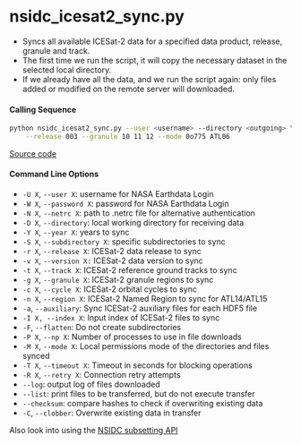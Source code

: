 nsidc_icesat2_sync.py
=====================

- Syncs all available ICESat-2 data for a specified data product, release, granule and track.
- The first time we run the script, it will copy the necessary dataset in the selected local directory.
- If we already have all the data, and we run the script again: only files added or modified on the remote server will downloaded.

#### Calling Sequence
```bash
python nsidc_icesat2_sync.py --user <username> --directory <outgoing> \
	--release 003 --granule 10 11 12 --mode 0o775 ATL06
```
[Source code](https://github.com/tsutterley/read-ICESat-2/blob/main/scripts/nsidc_icesat2_sync.py)

#### Command Line Options
- `-U X`, `--user X`: username for NASA Earthdata Login
- `-W X`, `--password X`: password for NASA Earthdata Login
- `-N X`, `--netrc X`: path to .netrc file for alternative authentication
- `-D X`, `--directory`: local working directory for receiving data
- `-Y X`, `--year X`: years to sync
- `-S X`, `--subdirectory X`: specific subdirectories to sync
- `-r X`, `--release X`: ICESat-2 data release to sync
- `-v X`, `--version X:` ICESat-2 data version to sync
- `-t X`, `--track X`: ICESat-2 reference ground tracks to sync
- `-g X`, `--granule X`: ICESat-2 granule regions to sync
- `-c X`, `--cycle X`: ICESat-2 orbital cycles to sync
- `-n X`, `--region X`: ICESat-2 Named Region to sync for ATL14/ATL15
- `-a`, `--auxiliary`: Sync ICESat-2 auxiliary files for each HDF5 file
- `-I X, --index X`: Input index of ICESat-2 files to sync
- `-F`, `--flatten`: Do not create subdirectories
- `-P X`, `--np X`: Number of processes to use in file downloads
- `-M X`, `--mode X`: Local permissions mode of the directories and files synced
- `-T X`, `--timeout X`: Timeout in seconds for blocking operations
- `-R X`, `--retry X`: Connection retry attempts
- `--log`: output log of files downloaded
- `--list`: print files to be transferred, but do not execute transfer
- `--checksum`: compare hashes to check if overwriting existing data
- `-C`, `--clobber`: Overwrite existing data in transfer

Also look into using the [NSIDC subsetting API](https://github.com/tsutterley/nsidc-subsetter)
